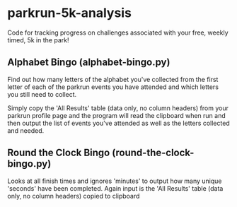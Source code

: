 # parkrun-5k-analysis

Code for tracking progress on challenges associated with your free, weekly timed, 5k in the park!


## Alphabet Bingo (alphabet-bingo.py)
Find out how many letters of the alphabet you've collected from the first letter of each of the parkrun events you have attended and which letters you still need to collect.

Simply copy the 'All Results' table (data only, no column headers) from your parkrun profile page and the program will read the clipboard when run and then output the list of events you've attended as well as the letters collected and needed.

## Round the Clock Bingo (round-the-clock-bingo.py)
Looks at all finish times and ignores 'minutes' to output how many unique 'seconds' have been completed. Again input is the 'All Results' table (data only, no column headers) copied to clipboard
